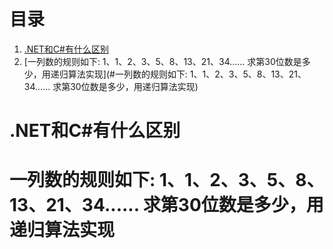 # 目录

1. [.NET和C#有什么区别](#.NET和C#有什么区别)
2. [一列数的规则如下: 1、1、2、3、5、8、13、21、34...... 求第30位数是多少，用递归算法实现](#一列数的规则如下: 1、1、2、3、5、8、13、21、34...... 求第30位数是多少，用递归算法实现)

# .NET和C#有什么区别

# 一列数的规则如下: 1、1、2、3、5、8、13、21、34...... 求第30位数是多少，用递归算法实现